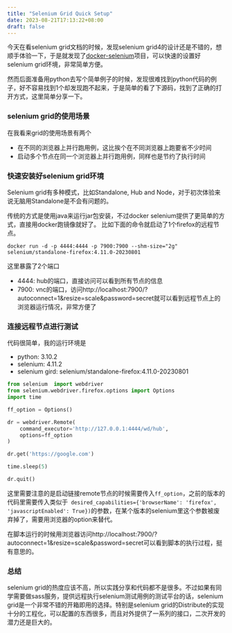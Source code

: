```yaml
---
title: "Selenium Grid Quick Setup"
date: 2023-08-21T17:13:22+08:00
draft: false
---
```


今天在看selenium grid文档的时候，发现selenium grid4的设计还是不错的，想顺手体验一下，于是就发现了[docker-selenium](https://github.com/SeleniumHQ/docker-selenium)项目，可以快速的设置好selenium grid环境，非常简单方便。

然而后面准备用python去写个简单例子的时候，发现很难找到python代码的例子，好不容易找到1个却发现跑不起来，于是简单的看了下源码，找到了正确的打开方式，这里简单分享一下。


### selenium grid的使用场景

在我看来grid的使用场景有两个

- 在不同的浏览器上并行跑用例，这比挨个在不同浏览器上跑要省不少时间
- 启动多个节点在同一个浏览器上并行跑用例，同样也是节约了执行时间


### 快速安装好selenium grid环境

Selenium grid有多种模式，比如Standalone, Hub and Node，对于初次体验来说无脑用Standalone是不会有问题的。

传统的方式是使用java来运行jar包安装，不过docker selenium提供了更简单的方式，直接用docker跑镜像就好了。 比如下面的命令就启动了1个firefox的远程节点。

```
docker run -d -p 4444:4444 -p 7900:7900 --shm-size="2g" selenium/standalone-firefox:4.11.0-20230801
```

这里暴露了2个端口

- 4444: hub的端口，直接访问可以看到所有节点的信息
- 7900: vnc的端口，访问http://localhost:7900/?autoconnect=1&resize=scale&password=secret就可以看到远程节点上的浏览器运行情况，非常方便了

### 连接远程节点进行测试

代码很简单，我的运行环境是
- python: 3.10.2
- selenium: 4.11.2
- selenium gird: selenium/standalone-firefox:4.11.0-20230801

```python
from selenium  import webdriver 
from selenium.webdriver.firefox.options import Options
import time

ff_option = Options()

dr = webdriver.Remote(
    command_executor='http://127.0.0.1:4444/wd/hub',
	options=ff_option
)

dr.get('https://google.com')

time.sleep(5)

dr.quit()


```
这里需要注意的是启动链接remote节点的时候需要传入`ff_option`，之前的版本的代码里需要传入类似于` desired_capabilities={'browserName': 'firefox', 'javascriptEnabled': True})`的参数，在某个版本的selenium里这个参数被废弃掉了，需要用浏览器的option来替代。

在脚本运行的时候用浏览器访问http://localhost:7900/?autoconnect=1&resize=scale&password=secret可以看到脚本的执行过程，挺有意思的。

### 总结

selenium grid的热度应该不高，所以实践分享和代码都不是很多。不过如果有同学需要做sass服务，提供远程执行selenium测试用例的测试平台的话，selenium grid是一个非常不错的开箱即用的选择。特别是selenium grid的Distribute的实现十分的工程化，可以配置的东西很多，而且对外提供了一系列的接口，二次开发的潜力还是巨大的。



